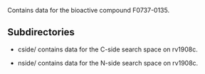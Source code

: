 Contains data for the bioactive compound F0737-0135.

## Subdirectories

- cside/ contains data for the C-side search space on rv1908c.

- nside/ contains data for the N-side search space on rv1908c.

